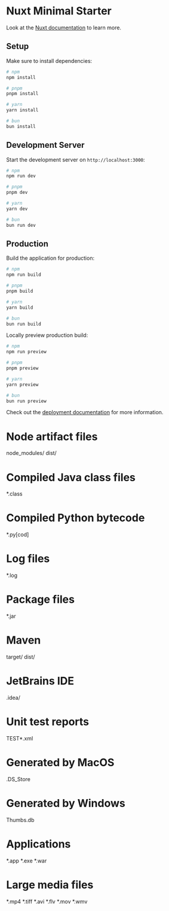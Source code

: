 
# Nuxt Minimal Starter

Look at the [Nuxt documentation](https://nuxt.com/docs/getting-started/introduction) to learn more.

## Setup

Make sure to install dependencies:

```bash
# npm
npm install

# pnpm
pnpm install

# yarn
yarn install

# bun
bun install
```

## Development Server

Start the development server on `http://localhost:3000`:

```bash
# npm
npm run dev

# pnpm
pnpm dev

# yarn
yarn dev

# bun
bun run dev
```

## Production

Build the application for production:

```bash
# npm
npm run build

# pnpm
pnpm build

# yarn
yarn build

# bun
bun run build
```

Locally preview production build:

```bash
# npm
npm run preview

# pnpm
pnpm preview

# yarn
yarn preview

# bun
bun run preview
```

Check out the [deployment documentation](https://nuxt.com/docs/getting-started/deployment) for more information.

# Node artifact files
node_modules/
dist/

# Compiled Java class files
*.class

# Compiled Python bytecode
*.py[cod]

# Log files
*.log

# Package files
*.jar

# Maven
target/
dist/

# JetBrains IDE
.idea/

# Unit test reports
TEST*.xml

# Generated by MacOS
.DS_Store

# Generated by Windows
Thumbs.db

# Applications
*.app
*.exe
*.war

# Large media files
*.mp4
*.tiff
*.avi
*.flv
*.mov
*.wmv